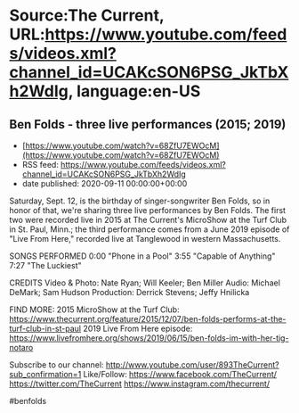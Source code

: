 # Source:The Current, URL:https://www.youtube.com/feeds/videos.xml?channel_id=UCAKcSON6PSG_JkTbXh2WdIg, language:en-US

## Ben Folds - three live performances (2015; 2019)
 - [https://www.youtube.com/watch?v=68ZfU7EWOcM](https://www.youtube.com/watch?v=68ZfU7EWOcM)
 - RSS feed: https://www.youtube.com/feeds/videos.xml?channel_id=UCAKcSON6PSG_JkTbXh2WdIg
 - date published: 2020-09-11 00:00:00+00:00

Saturday, Sept. 12, is the birthday of singer-songwriter Ben Folds, so in honor of that, we're sharing three live performances by Ben Folds. The first two were recorded live in 2015 at The Current's MicroShow at the Turf Club in St. Paul, Minn.; the third performance comes from a June 2019 episode of "Live From Here," recorded live at Tanglewood in western Massachusetts.

SONGS PERFORMED
0:00 "Phone in a Pool"
3:55 "Capable of Anything"
7:27 "The Luckiest"

CREDITS
Video & Photo: Nate Ryan; Will Keeler; Ben Miller
Audio: Michael DeMark; Sam Hudson
Production: Derrick Stevens; Jeffy Hnilicka

FIND MORE:
2015 MicroShow at the Turf Club: https://www.thecurrent.org/feature/2015/12/07/ben-folds-performs-at-the-turf-club-in-st-paul
2019 Live From Here episode: https://www.livefromhere.org/shows/2019/06/15/ben-folds-im-with-her-tig-notaro

Subscribe to our channel:
http://www.youtube.com/user/893TheCurrent?sub_confirmation=1
Like/Follow:
https://www.facebook.com/TheCurrent/
https://twitter.com/TheCurrent
https://www.instagram.com/thecurrent/

#benfolds

